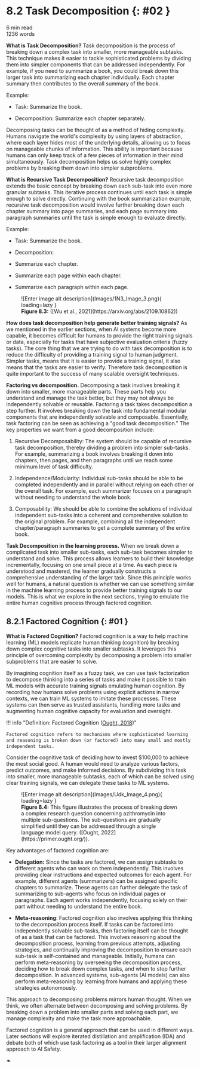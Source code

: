 # 8.2 Task Decomposition {: #02 }

<div class="section-meta">
    <div class="meta-item">
        <i class="fas fa-clock"></i>
        6 min read
    </div>
    <div class="meta-item">
        <i class="fas fa-file-alt"></i> 
        1236 words
    </div>
</div>


**What is Task Decomposition?** Task decomposition is the process of breaking down a complex task into smaller, more manageable subtasks. This technique makes it easier to tackle sophisticated problems by dividing them into simpler components that can be addressed independently. For example, if you need to summarize a book, you could break down this larger task into summarizing each chapter individually. Each chapter summary then contributes to the overall summary of the book.

Example:

- Task: Summarize the book.

- Decomposition: Summarize each chapter separately.

Decomposing tasks can be thought of as a method of hiding complexity. Humans navigate the world's complexity by using layers of abstraction, where each layer hides most of the underlying details, allowing us to focus on manageable chunks of information. This ability is important because humans can only keep track of a few pieces of information in their mind simultaneously. Task decomposition helps us solve highly complex problems by breaking them down into simpler subproblems.

**What is Recursive Task Decomposition?** Recursive task decomposition extends the basic concept by breaking down each sub-task into even more granular subtasks. This iterative process continues until each task is simple enough to solve directly. Continuing with the book summarization example, recursive task decomposition would involve further breaking down each chapter summary into page summaries, and each page summary into paragraph summaries until the task is simple enough to evaluate directly.

Example:

- Task: Summarize the book.

- Decomposition:

- Summarize each chapter.

- Summarize each page within each chapter.

- Summarize each paragraph within each page.

<figure markdown="span">
![Enter image alt description](Images/1N3_Image_3.png){ loading=lazy }
  <figcaption markdown="1"><b>Figure 8.3:</b> ([Wu et al., 2021](https://arxiv.org/abs/2109.10862))</figcaption>
</figure>

**How does task decomposition help generate better training signals?** As we mentioned in the earlier sections, when AI systems become more capable, it becomes difficult for humans to provide the right training signals or data, especially for tasks that have subjective evaluation criteria (fuzzy tasks). The core thing that we are trying to do with task decomposition is to reduce the difficulty of providing a training signal to human judgment. Simpler tasks, means that it is easier to provide a training signal, it also means that the tasks are easier to verify. Therefore task decomposition is quite important to the success of many scalable oversight techniques.

**Factoring vs decomposition.** Decomposing a task involves breaking it down into smaller, more manageable parts. These parts help you understand and manage the task better, but they may not always be independently solvable or reusable. Factoring a task takes decomposition a step further. It involves breaking down the task into fundamental modular components that are independently solvable and composable. Essentially, task factoring can be seen as achieving a "good task decomposition." The key properties we want from a good decomposition include:

1. Recursive Decomposability: The system should be capable of recursive task decomposition, thereby dividing a problem into simpler sub-tasks. For example, summarizing a book involves breaking it down into chapters, then pages, and then paragraphs until we reach some minimum level of task difficulty.

2. Independence/Modularity: Individual sub-tasks should be able to be completed independently and in parallel without relying on each other or the overall task. For example, each summarizer focuses on a paragraph without needing to understand the whole book.

3. Composability: We should be able to combine the solutions of individual independent sub-tasks into a coherent and comprehensive solution to the original problem. For example, combining all the independent chapter/paragraph summaries to get a complete summary of the entire book.

**Task Decomposition in the learning process.** When we break down a complicated task into smaller sub-tasks, each sub-task becomes simpler to understand and solve. This process allows learners to build their knowledge incrementally, focusing on one small piece at a time. As each piece is understood and mastered, the learner gradually constructs a comprehensive understanding of the larger task. Since this principle works well for humans, a natural question is whether we can use something similar in the machine learning process to provide better training signals to our models. This is what we explore in the next sections, trying to emulate the entire human cognitive process through factored cognition.

## 8.2.1 Factored Cognition {: #01 }

**What is Factored Cognition?** Factored cognition is a way to help machine learning (ML) models replicate human thinking (cognition) by breaking down complex cognitive tasks into smaller subtasks. It leverages this principle of overcoming complexity by decomposing a problem into smaller subproblems that are easier to solve.

By imagining cognition itself as a fuzzy task, we can use task factorization to decompose thinking into a series of tasks and make it possible to train ML models with accurate training signals emulating human cognition. By recording how humans solve problems using explicit actions in narrow contexts, we can train ML systems to imitate these processes. These systems can then serve as trusted assistants, handling more tasks and augmenting human cognitive capacity for evaluation and oversight.

!!! info "Definition: Factored Cognition ([Ought, 2018](https://ought.org/research/factored-cognition))"



    Factored cognition refers to mechanisms where sophisticated learning and reasoning is broken down (or factored) into many small and mostly independent tasks.



Consider the cognitive task of deciding how to invest $100,000 to achieve the most social good. A human would need to analyze various factors, predict outcomes, and make informed decisions. By subdividing this task into smaller, more manageable subtasks, each of which can be solved using clear training signals, we can delegate these tasks to ML systems.

<figure markdown="span">
![Enter image alt description](Images/Udk_Image_4.png){ loading=lazy }
  <figcaption markdown="1"><b>Figure 8.4:</b> This figure illustrates the process of breaking down a complex research question concerning azithromycin into multiple sub-questions. The sub-questions are gradually simplified until they can be addressed through a single language model query. ([Ought, 2022](https://primer.ought.org/)).</figcaption>
</figure>

Key advantages of factored cognition are:

- **Delegation:** Since the tasks are factored, we can assign subtasks to different agents who can work on them independently. This involves providing clear instructions and expected outcomes for each agent. For example, different agents (summarizers) can be assigned specific chapters to summarize. These agents can further delegate the task of summarizing to sub-agents who focus on individual pages or paragraphs. Each agent works independently, focusing solely on their part without needing to understand the entire book.

- **Meta-reasoning**: Factored cognition also involves applying this thinking to the decomposition process itself. If tasks can be factored into independently solvable sub-tasks, then factoring itself can be thought of as a task that can be factored. This involves reasoning about the decomposition process, learning from previous attempts, adjusting strategies, and continually improving the decomposition to ensure each sub-task is self-contained and manageable. Initially, humans can perform meta-reasoning by overseeing the decomposition process, deciding how to break down complex tasks, and when to stop further decomposition. In advanced systems, sub-agents (AI models) can also perform meta-reasoning by learning from humans and applying these strategies autonomously.

This approach to decomposing problems mirrors human thought. When we think, we often alternate between decomposing and solving problems. By breaking down a problem into smaller parts and solving each part, we manage complexity and make the task more approachable.

Factored cognition is a general approach that can be used in different ways. Later sections will explore iterated distillation and amplification (IDA) and debate both of which use task factoring as a tool in their larger alignment approach to AI Safety.


<div class="section-end">
    <span>❧</span>
</div>
